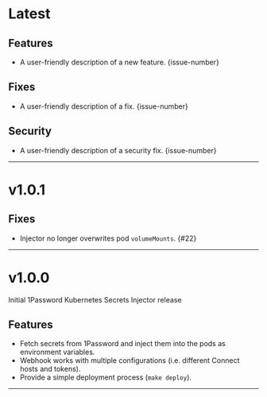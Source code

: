 [//]: # (START/LATEST)
# Latest

## Features
  * A user-friendly description of a new feature. {issue-number}

## Fixes
 * A user-friendly description of a fix. {issue-number}

## Security
 * A user-friendly description of a security fix. {issue-number}


---

[//]: # "START/v1.0.1"

# v1.0.1

## Fixes
* Injector no longer overwrites pod `volumeMounts`. {#22}

---

[//]: # "START/v1.0.0"

# v1.0.0

Initial 1Password Kubernetes Secrets Injector release

## Features

- Fetch secrets from 1Password and inject them into the pods as environment variables.
- Webhook works with multiple configurations (i.e. different Connect hosts and tokens).
- Provide a simple deployment process (`make deploy`).

---
